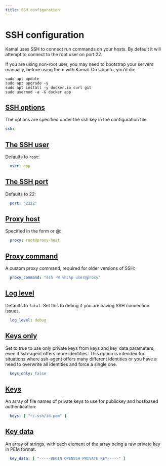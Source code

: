 ```yaml
---
title: SSH configuration
---
```


# SSH configuration

Kamal uses SSH to connect run commands on your hosts. By default it will attempt to connect to the root user on port 22.

If you are using non-root user, you may need to bootstrap your servers manually, before using them with Kamal. On Ubuntu, you’d do:

```shell
sudo apt update
sudo apt upgrade -y
sudo apt install -y docker.io curl git
sudo usermod -a -G docker app
```

## [SSH options](#ssh-options)

The options are specified under the ssh key in the configuration file.

```yaml
ssh:
```

## [The SSH user](#the-ssh-user)

Defaults to `root`:

```yaml
  user: app
```

## [The SSH port](#the-ssh-port)

Defaults to 22:

```yaml
  port: "2222"
```

## [Proxy host](#proxy-host)

Specified in the form <host> or <user>@<host>:

```yaml
  proxy: root@proxy-host
```

## [Proxy command](#proxy-command)

A custom proxy command, required for older versions of SSH:

```yaml
  proxy_command: "ssh -W %h:%p user@proxy"
```

## [Log level](#log-level)

Defaults to `fatal`. Set this to debug if you are having SSH connection issues.

```yaml
  log_level: debug
```

## [Keys only](#keys-only)

Set to true to use only private keys from keys and key_data parameters, even if ssh-agent offers more identities. This option is intended for situations where ssh-agent offers many different identities or you have a need to overwrite all identities and force a single one.

```yaml
  keys_only: false
```

## [Keys](#keys)

An array of file names of private keys to use for publickey and hostbased authentication:

```yaml
  keys: [ "~/.ssh/id.pem" ]
```

## [Key data](#key-data)

An array of strings, with each element of the array being a raw private key in PEM format.

```yaml
  key_data: [ "-----BEGIN OPENSSH PRIVATE KEY-----" ]
```

